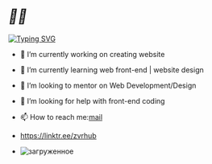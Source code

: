 # ***🧑‍💻***

[![Typing SVG](https://readme-typing-svg.herokuapp.com?font=Pacifico&color=%23FF0750&size=33&center=true&vCenter=true&multiline=true&height=210&lines=%F0%9F%91%A5%23%23%23%F0%9F%9A%B8;Hello+Github!;My+name+is+Vadim%2C;%E2%99%BF%EF%B8%8F%D0%AF+%D0%B8%D0%B7%D1%83%D1%87%D0%B0%D1%8E+Frontend.%F0%9F%99%88;%E2%9C%85%23%23%23%E2%9C%85)](https://git.io/typing-svg)
<!--
**zv-r/zv-r** is a ✨ _special_ ✨ repository because its `README.md` (this file) appears on your GitHub profile.

Here are some ideas to get you started:

-->
- 🔭 I’m currently working on creating website
- 🌱 I’m currently learning web front-end | website design
- 👯 I’m looking to mentor on Web Development/Design
- 🤔 I’m looking for help with front-end coding 
- 📫 How to reach me:[mail](mailto:zvr@gold-mail.ru)

- https://linktr.ee/zvrhub


- ![загруженное](https://zvrhub.com/wp-content/uploads/2022/01/qr-e1642148834270.png)
